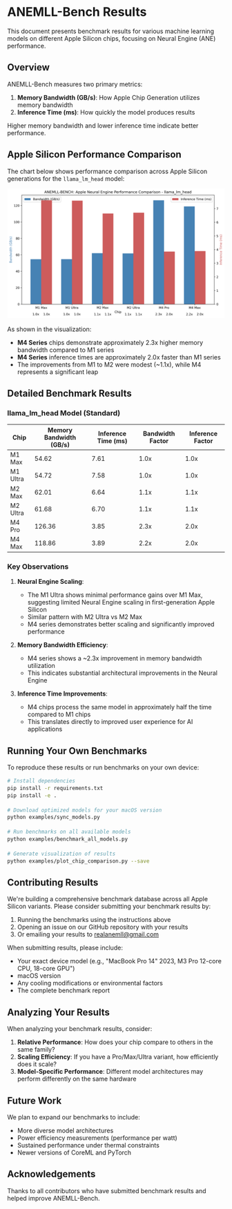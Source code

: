 # ANEMLL-Bench Results

This document presents benchmark results for various machine learning models on different Apple Silicon chips, focusing on Neural Engine (ANE) performance.

## Overview

ANEMLL-Bench measures two primary metrics:
1. **Memory Bandwidth (GB/s)**: How Apple Chip Generation utilizes memory bandwidth
2. **Inference Time (ms)**: How quickly the model produces results

Higher memory bandwidth and lower inference time indicate better performance.

## Apple Silicon Performance Comparison

The chart below shows performance comparison across Apple Silicon generations for the `llama_lm_head` model:

![Apple Silicon Performance Comparison](./reports/chip_comparison_llama_lm_head.png)

As shown in the visualization:
- **M4 Series** chips demonstrate approximately 2.3x higher memory bandwidth compared to M1 series
- **M4 Series** inference times are approximately 2.0x faster than M1 series
- The improvements from M1 to M2 were modest (~1.1x), while M4 represents a significant leap

## Detailed Benchmark Results

### llama_lm_head Model (Standard)

| Chip | Memory Bandwidth (GB/s) | Inference Time (ms) | Bandwidth Factor | Inference Factor |
|------|------------------------|---------------------|------------------|------------------|
| M1 Max | 54.62 | 7.61 | 1.0x | 1.0x |
| M1 Ultra | 54.72 | 7.58 | 1.0x | 1.0x |
| M2 Max | 62.01 | 6.64 | 1.1x | 1.1x |
| M2 Ultra | 61.68 | 6.70 | 1.1x | 1.1x |
| M4 Pro | 126.36 | 3.85 | 2.3x | 2.0x |
| M4 Max | 118.86 | 3.89 | 2.2x | 2.0x |

### Key Observations

1. **Neural Engine Scaling**:
   - The M1 Ultra shows minimal performance gains over M1 Max, suggesting limited Neural Engine scaling in first-generation Apple Silicon
   - Similar pattern with M2 Ultra vs M2 Max
   - M4 series demonstrates better scaling and significantly improved performance

2. **Memory Bandwidth Efficiency**:
   - M4 series shows a ~2.3x improvement in memory bandwidth utilization
   - This indicates substantial architectural improvements in the Neural Engine

3. **Inference Time Improvements**:
   - M4 chips process the same model in approximately half the time compared to M1 chips
   - This translates directly to improved user experience for AI applications

## Running Your Own Benchmarks

To reproduce these results or run benchmarks on your own device:

```bash
# Install dependencies
pip install -r requirements.txt
pip install -e .

# Download optimized models for your macOS version
python examples/sync_models.py

# Run benchmarks on all available models
python examples/benchmark_all_models.py

# Generate visualization of results
python examples/plot_chip_comparison.py --save
```

## Contributing Results

We're building a comprehensive benchmark database across all Apple Silicon variants. Please consider submitting your benchmark results by:

1. Running the benchmarks using the instructions above
2. Opening an issue on our GitHub repository with your results
3. Or emailing your results to realanemll@gmail.com

When submitting results, please include:
- Your exact device model (e.g., "MacBook Pro 14" 2023, M3 Pro 12-core CPU, 18-core GPU")
- macOS version
- Any cooling modifications or environmental factors
- The complete benchmark report

## Analyzing Your Results

When analyzing your benchmark results, consider:

1. **Relative Performance**: How does your chip compare to others in the same family?
2. **Scaling Efficiency**: If you have a Pro/Max/Ultra variant, how efficiently does it scale?
3. **Model-Specific Performance**: Different model architectures may perform differently on the same hardware

## Future Work

We plan to expand our benchmarks to include:
- More diverse model architectures
- Power efficiency measurements (performance per watt)
- Sustained performance under thermal constraints
- Newer versions of CoreML and PyTorch

## Acknowledgements

Thanks to all contributors who have submitted benchmark results and helped improve ANEMLL-Bench. 